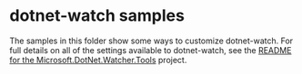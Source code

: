 dotnet-watch samples
====================

The samples in this folder show some ways to customize dotnet-watch. For full details on all of the
settings available to dotnet-watch, see the [README for the Microsoft.DotNet.Watcher.Tools](../../src/Microsoft.DotNet.Watcher.Tools/README.md) project.
